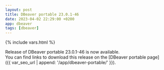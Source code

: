 ```yaml
---
layout: post
title: DBeaver portable 23.0.1-46
date: 2023-04-02 22:29:00 +0200
app: dbeaver
tags: [dbeaver]
---
```

{% include vars.html %}

Release of DBeaver portable 23.0.1-46 is now available.<br />
You can find links to download this release on the [DBeaver portable page]({{ var_seo_url | append: '/app/dbeaver-portable/' }}).
